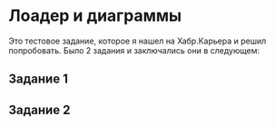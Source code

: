 # Лоадер и диаграммы

Это тестовое задание, которое я нашел на Хабр.Карьера и решил попробовать.
Было 2 задания и заключались они в следующем:

## Задание 1
## Задание 2
